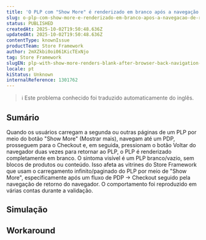 ```yaml
---
title: 'O PLP com "Show More" é renderizado em branco após a navegação de retorno do navegador a partir do Checkout'
slug: o-plp-com-show-more-e-renderizado-em-branco-apos-a-navegacao-de-retorno-do-navegador-a-partir-do-checkout
status: PUBLISHED
createdAt: 2025-10-02T19:50:48.636Z
updatedAt: 2025-10-02T19:50:48.636Z
contentType: knownIssue
productTeam: Store Framework
author: 2mXZkbi0oi061KicTExNjo
tag: Store Framework
slugEN: plp-with-show-more-renders-blank-after-browser-back-navigation-from-checkout
locale: pt
kiStatus: Unknown
internalReference: 1301762
---
```


>ℹ️ Este problema conhecido foi traduzido automaticamente do inglês.

## Sumário


Quando os usuários carregam a segunda ou outras páginas de um PLP por meio do botão "Show More" (Mostrar mais), navegam até um PDP, prosseguem para o Checkout e, em seguida, pressionam o botão Voltar do navegador duas vezes para retornar ao PLP, o PLP é renderizado completamente em branco. O sintoma visível é um PLP branco/vazio, sem blocos de produtos ou conteúdo. Isso afeta as vitrines do Store Framework que usam o carregamento infinito/paginado do PLP por meio de "Show More", especificamente após um fluxo de PDP → Checkout seguido pela navegação de retorno do navegador. O comportamento foi reproduzido em várias contas durante a validação.
## Simulação


## Workaround

